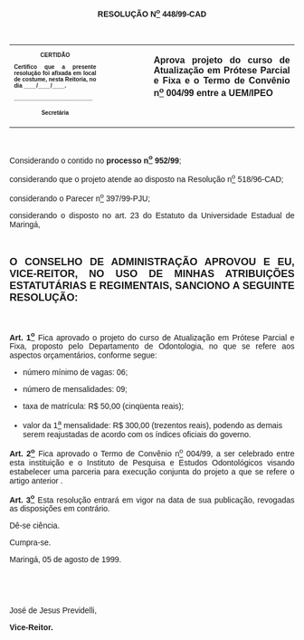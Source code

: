 <BODY>

<B><FONT FACE="Arial"><P ALIGN="CENTER"></P>
<P ALIGN="CENTER">RESOLU&Ccedil;&Atilde;O  N<U><SUP>o</U></SUP> 448/99-CAD</P>
<P ALIGN="JUSTIFY"></P>
<P ALIGN="JUSTIFY">&nbsp;</P></B></FONT>
<TABLE CELLSPACING=0 BORDER=0 CELLPADDING=7 WIDTH=621>
<TR><TD WIDTH="32%" VALIGN="TOP">
<B><FONT FACE="Arial" SIZE=1><P ALIGN="CENTER">CERTID&Atilde;O</P>
<P ALIGN="JUSTIFY">   Certifico que a presente resolu&ccedil;&atilde;o foi afixada em local de costume, nesta Reitoria, no dia ____/____/____.</P>
<P ALIGN="JUSTIFY"></P>
<P ALIGN="JUSTIFY">_________________________</P>
<P ALIGN="CENTER">Secret&aacute;ria</B></FONT></TD>
<TD WIDTH="17%" VALIGN="TOP">&nbsp;</TD>
<TD WIDTH="52%" VALIGN="TOP">
<B><FONT FACE="Arial"><P ALIGN="JUSTIFY">Aprova projeto do curso de Atualiza&ccedil;&atilde;o em Pr&oacute;tese Parcial e Fixa e o Termo de Conv&ecirc;nio n<U><SUP>o</U></SUP> 004/99 entre a UEM/IPEO </B></FONT></TD>
</TR>
</TABLE>

<FONT FACE="Arial"><P ALIGN="JUSTIFY"></P>
<P ALIGN="JUSTIFY">&nbsp;</P>
<P ALIGN="JUSTIFY">&#9;Considerando o contido no <B>processo n<U><SUP>o</U></SUP> 952/99</B>;</P>
<P ALIGN="JUSTIFY">&#9;considerando que o projeto atende ao disposto na Resolu&ccedil;&atilde;o n<U><SUP>o</U></SUP> 518/96-CAD; </P>
<P ALIGN="JUSTIFY">&#9;considerando o Parecer n<U><SUP>o</U></SUP> 397/99-PJU;</P>
<P ALIGN="JUSTIFY">&#9;considerando o disposto no art. 23 do Estatuto da Universidade Estadual de Maring&aacute;,</P>
<B><P ALIGN="JUSTIFY"></P>
<P ALIGN="JUSTIFY">&nbsp;</P>
</FONT><FONT FACE="Arial" SIZE=4><P ALIGN="JUSTIFY">O CONSELHO DE ADMINISTRA&Ccedil;&Atilde;O APROVOU E EU, VICE-REITOR, NO USO DE MINHAS ATRIBUI&Ccedil;&Otilde;ES ESTATUT&Aacute;RIAS E REGIMENTAIS, SANCIONO A SEGUINTE RESOLU&Ccedil;&Atilde;O:</P>
</FONT><FONT FACE="Arial"><P ALIGN="JUSTIFY"></P>
<P ALIGN="JUSTIFY">&nbsp;</P>
</B><P ALIGN="JUSTIFY">&#9;<B>Art. 1<U><SUP>o</B></U></SUP> Fica aprovado o projeto do curso de Atualiza&ccedil;&atilde;o em Pr&oacute;tese Parcial e Fixa, proposto pelo Departamento de Odontologia, no que se refere aos aspectos or&ccedil;ament&aacute;rios, conforme segue: </P>

<UL>
<P ALIGN="JUSTIFY"><LI> n&uacute;mero m&iacute;nimo de vagas: 06;</LI></P>
<P ALIGN="JUSTIFY"><LI> n&uacute;mero de mensalidades: 09;</LI></P>
<P ALIGN="JUSTIFY"><LI> taxa de matr&iacute;cula: R$ 50,00 (cinq&uuml;enta reais);</LI></P>
<P ALIGN="JUSTIFY"><LI> valor da 1<U><SUP>a</U></SUP> mensalidade: R$ 300,00 (trezentos reais), podendo as demais serem reajustadas de acordo com os &iacute;ndices oficiais do governo.</LI></P></UL>

<P ALIGN="JUSTIFY">&#9;<B>Art. 2<U><SUP>o</U></SUP> </B>Fica aprovado o Termo de Conv&ecirc;nio<B> </B>n<U><SUP>o</U></SUP><B> </B>004/99, a ser celebrado entre esta institui&ccedil;&atilde;o e o Instituto de Pesquisa e Estudos Odontol&oacute;gicos visando estabelecer uma parceria para execu&ccedil;&atilde;o conjunta do projeto a que se refere o artigo anterior . </P>
<B><P ALIGN="JUSTIFY">&#9;Art. 3<U><SUP>o</U></SUP> </B>Esta resolu&ccedil;&atilde;o  entrar&aacute; em vigor na data de sua publica&ccedil;&atilde;o, revogadas as disposi&ccedil;&otilde;es em contr&aacute;rio.</P>
<P ALIGN="JUSTIFY">&#9;D&ecirc;-se ci&ecirc;ncia.</P>
<P ALIGN="JUSTIFY">&#9;Cumpra-se.</P>
<P ALIGN="JUSTIFY"></P>
<P ALIGN="JUSTIFY">&#9;&#9;&#9;&#9;&#9;&#9;Maring&aacute;, 05 de agosto de 1999.</P>
<P ALIGN="JUSTIFY"></P>
<P ALIGN="JUSTIFY">&nbsp;</P>
<P ALIGN="JUSTIFY">&nbsp;</P>
<P ALIGN="JUSTIFY">&#9;&#9;&#9;&#9;&#9;&#9;Jos&eacute; de Jesus Previdelli,</P>
<P ALIGN="JUSTIFY">&#9;&#9;&#9;&#9;&#9;&#9;<B>Vice-Reitor.</P>
</B><P ALIGN="JUSTIFY"></P>
</FONT><FONT SIZE=2><P>&nbsp;</P>
<P>&nbsp;</P></FONT></BODY>
